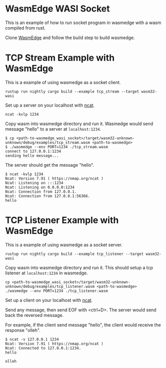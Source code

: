 # WasmEdge WASI Socket

This is an example of how to run socket program in wasmedge with a wasm compiled from rust.

Clone [WasmEdge](https://github.com/WasmEdge/WasmEdge) and follow the build step to build wasmedge.

# TCP Stream Example with WasmEdge

This is a example of using wasmedge as a socket client.

```
rustup run nightly cargo build --example tcp_stream --target wasm32-wasi
```

Set up a server on your localhost with [ncat](https://nmap.org/ncat).

```
ncat -kvlp 1234
```

Copy wasm into wasmedge directory and run it. Wasmedge would send message "hello" to a server at `localhost:1234`.

```
$ cp <path-to-wasmedge_wasi_socket>/target/wasm32-unknown-unknown/debug/examples/tcp_stream.wasm <path-to-wasmedge>
$ ./wasmedge --env PORT=1234 ./tcp_stream.wasm
connect to 127.0.0.1:1234
sending hello message...
```

The server should get the message "hello".
```
$ ncat -kvlp 1234 
Ncat: Version 7.91 ( https://nmap.org/ncat )
Ncat: Listening on :::1234
Ncat: Listening on 0.0.0.0:1234
Ncat: Connection from 127.0.0.1.
Ncat: Connection from 127.0.0.1:56366.
hello
```

# TCP Listener Example with WasmEdge

This is a example of using wasmedge as a socket server.

```
rustup run nightly cargo build --example tcp_listener --target wasm32-wasi
```

Copy wasm into wasmedge directory and run it. This should setup a tcp listener at `localhost:1234` in wasmedge.

```
cp <path-to-wasmedge_wasi_socket>/target/wasm32-unknown-unknown/debug/examples/tcp_listener.wasm <path-to-wasmedge>
./wasmedge --env PORT=1234 ./tcp_listener.wasm
```

Set up a client on your localhost with [ncat](https://nmap.org/ncat).

Send any message, then send EOF with <ctrl+D>. The server would send back the reversed message.

For example, if the client send message "hello", the client would receive the response "olleh".

```
$ ncat -v 127.0.0.1 1234
Ncat: Version 7.91 ( https://nmap.org/ncat )
Ncat: Connected to 127.0.0.1:1234.
hello

olleh
```
